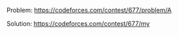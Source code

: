 Problem: https://codeforces.com/contest/677/problem/A

Solution: https://codeforces.com/contest/677/my
